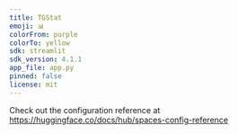 ```yaml
---
title: TGStat
emoji: 📊
colorFrom: purple
colorTo: yellow
sdk: streamlit
sdk_version: 4.1.1
app_file: app.py
pinned: false
license: mit
---
```


Check out the configuration reference at https://huggingface.co/docs/hub/spaces-config-reference